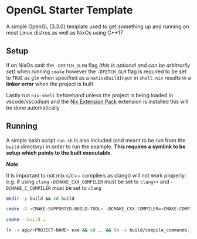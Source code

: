 # OpenGL Starter Template

A simple OpenGL (3.3.0) template used to get something up
and running on most Linux distros as well as NixOs using C++17

## Setup

If on NixOs omit the `-DFETCH_GLFW` flag _(this is optional and can be arbitrarily set)_ when running `cmake`
however the `-DFETCH_GLM` flag is required to be set to `TRUE` as `glm` when specified
as a `nativeBuildInput` in `shell.nix` results in a **linker error** when the project is built

Lastly run `nix-shell` beforehand unless the project is being loaded in
vscode/vscodium and the [Nix Extension Pack](https://marketplace.visualstudio.com/items?itemName=pinage404.nix-extension-pack) extension is installed this will be done automatically

## Running

A simple bash script `run.sh` is also included (and meant to be run from the `build` directory)
in order to run the example. **This requires a symlink to be setup which points to the built executable**.

_**Note**_

It is important to not mix c/c++ compilers as clangd will not work properly:
e.g. if using `clang` `-DCMAKE_CXX_COMPILER` must be set to `clang++` and
`-DCMAKE_C_COMPILER` must be set to `clang`

```bash
mkdir -p build && cd build

cmake -G <CMAKE-SUPPORTED-BUILD-TOOL> -DCMAKE_CXX_COMPILER=<CMAKE-COMPILER-ID> -DCMAKE_C_COMPILER=<CMAKE-COMPILER-ID> -DFETCH_GLM=TRUE/FALSE -DFETCH_GLFW=TRUE/FALSE

cmake --build .

ln -s app/<PROJECT-NAME> exe && cd .. && ln -s build/compile_commands.json .
```
